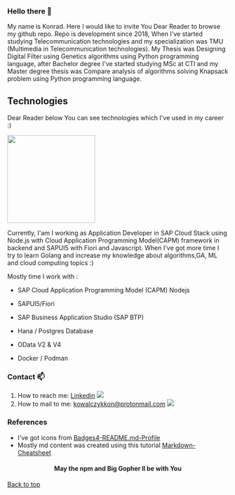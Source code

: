 ### Hello there 👋

My name is Konrad. Here I would like to invite You Dear Reader to browse my github repo. Repo is development since 2018, When I've started studying Telecommunication technologies and my specialization was TMU (Multimedia in Telecommunication technologies). My Thesis was Designing Digital Filter using Genetics algorithms using Python programming language, after Bachelor degree I've started studying MSc at CTI and my Master degree thesis was Compare analysis of algorithms solving Knapsack problem using Python programming language.

## Technologies

Dear Reader below You can see technologies which I've used in my career :)


<a align="center" href="https://github.com/anuraghazra/convoychat">
  <img height=200 align="center" src="https://github-readme-stats.vercel.app/api/top-langs?username=kondiiq&layout=compact&langs_count=8&card_width=320&theme=dracula" />
</a>


Currently, I'am I working as Application Developer in SAP Cloud Stack using Node.js with Cloud Application Programming Model(CAPM) framework in backend and SAPUI5 with Fiori and Javascript. When I've got more time I try to learn Golang and increase my knowledge about algorithms,GA, ML and cloud computing topics :)

Mostly time I work with :

* SAP Cloud Application Programming Model (CAPM) Nodejs 

* SAPUI5/Fiori

* SAP Business Application Studio (SAP BTP)

* Hana / Postgres Database

* OData V2 & V4

* Docker / Podman

### Contact 📫
1. How to reach me: [Linkedin](https://pl.linkedin.com/in/konrad-kowalczyk-a1408a1a3) <img src="https://img.shields.io/badge/LinkedIn-0077B5?style=for-the-badge&logo=linkedin&logoColor=white"/> <br />
2. How to mail to me: kowalczykkon@protonmail.com <img src="https://img.shields.io/badge/ProtonMail-8B89CC?style=for-the-badge&logo=protonmail&logoColor=white"/>  <br />

### References
* I've got icons from [Badges4-README.md-Profile ](https://github.com/alexandresanlim/Badges4-README.md-Profile)  <br />
* Mostly md content was created using this tutorial [Markdown-Cheatsheet ](https://github.com/lifeparticle/Markdown-Cheatsheet) 



<h4 align="center">May the npm and Big Gopher ll be with You </h4>

[Back to top](#top)
